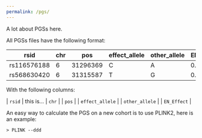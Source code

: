```yaml
---
permalink: /pgs/
---
```

A lot about PGSs here.

All PGSs files have the following format:

| rsid | chr | pos | effect_allele | other_allele | EN_Effect |
| --- | --- | -- | --- | --- | --- |
| rs116576188 | 6 | 31296369 | C | A | 0.015351 |
| rs568630420 | 6 | 31315587 | T | G | 0.0 |

With the following columns:

| `rsid` | this is...
| `chr` |
| `pos` |
| `effect_allele` |
| `other_allele` |
| `EN_Effect` |

An easy way to calculate the PGS on a new cohort is to use PLINK2, here is an example:

```shell
> PLINK --ddd
```